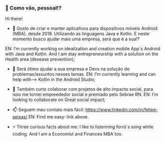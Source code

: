 ###  👋 Como vão, pessoal!?
Hi there!

- 🔭 Gosto de criar e manter aplicativos para dispositivos móveis Android (MBA), desde 2018. Utilizando as linguagens Java e Kotlin.
E neste momento busco ajudar mais uma empresa, será que é a sua!?

EN: I’m currently working on idealization and creation mobile App´s Android with Java and Kotlin. And I am stay entrepreneurship with a solution on the Health area (desease prevention);

- 🌱 Será ótimo ajudar a sua empresa e Devs na solução de problemas/assuntos nesses temas.
EN: I’m currently learning and can help with--> Kotlin in the Android Studio;

- 👯 Também curto colaborar com projetos de alto impacto social, para isso me tornei empreededor social e premiado pelo Sebrae RN.
EN: I’m looking to collaborate on Great social impact;

- 📫 Seguem meu contato mais fácil: https://www.linkedin.com/in/felipe-seixas/ 
EN: Find me easy: link above.

- ⚡ Three curious facts about me: I like to listenning forró´s song while coding. And I am a Economist and Finances MBA´too.
